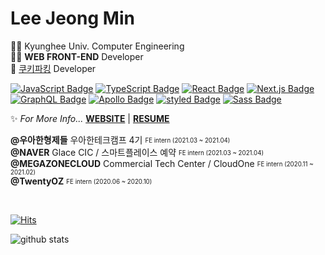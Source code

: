 # Lee Jeong Min
👩‍🎓 Kyunghee Univ. Computer Engineering  
👩‍💻 **WEB FRONT-END** Developer  
🍪 [쿠키파킹](https://chrome.google.com/webstore/detail/cookie-parking/gbpliecdabaekbhmncopnbkfpdippdnl?hl=ko) Developer
  
[![JavaScript Badge](https://img.shields.io/badge/JavaScript-F7DF1E?style=flat-square&logo=JavaScript&logoColor=white)](https://javascript.info/)
[![TypeScript Badge](https://img.shields.io/badge/Typescript-235A97?style=flat-square&logo=Typescript&logoColor=white)](https://www.typescriptlang.org/)
[![React Badge](https://img.shields.io/badge/React-61DAFB?style=flat-square&logo=React&logoColor=white)](https://reactjs.org/)
[![Next.js Badge](https://img.shields.io/badge/Next.js-000000?style=flat-square&logo=next.js&logoColor=white)](https://nextjs.org/)
[![GraphQL Badge](https://img.shields.io/badge/GraphQL-E10098?style=flat-square&logo=GraphQL&logoColor=white)](https://graphql.org/)
[![Apollo Badge](https://img.shields.io/badge/Apollo-311C87?style=flat-square&logo=Apollo-GraphQL&logoColor=white)](https://www.apollographql.com/)
[![styled Badge](https://img.shields.io/badge/Styled-DB7093?style=flat-square&logo=styled-components&logoColor=white)](https://www.apollographql.com/)
[![Sass Badge](https://img.shields.io/badge/Sass-CC6699?style=flat-square&logo=Sass&logoColor=white)](https://sass-lang.com/)
  
✨ *For More Info...* **[WEBSITE](https://leejeongmin.vercel.app/)** | **[RESUME](https://www.notion.so/Resume-7c32047349064df5b0de46f325550e22)**
  
**@우아한형제들** 우아한테크캠프 4기 <sub><sup>FE intern (2021.03 ~ 2021.04)</sup></sub>  
**@NAVER** Glace CIC / 스마트플레이스 예약 <sub><sup>FE intern (2021.03 ~ 2021.04)</sup></sub>  
**@MEGAZONECLOUD** Commercial Tech Center / CloudOne <sub><sup>FE intern (2020.11 ~ 2021.02)</sup></sub>  
**@TwentyOZ** <sub><sup>FE intern (2020.06 ~ 2020.10)</sup></sub>  
  
<br>

[![Hits](https://hits.seeyoufarm.com/api/count/incr/badge.svg?url=https%3A%2F%2Fgithub.com%2Fdanmin20&count_bg=%2379C83D&title_bg=%23555555&icon=&icon_color=%23E7E7E7&title=hits&edge_flat=false)](https://hits.seeyoufarm.com)

<div>
  
  ![github stats](https://github-readme-stats.vercel.app/api?username=danmin20)

</div>

